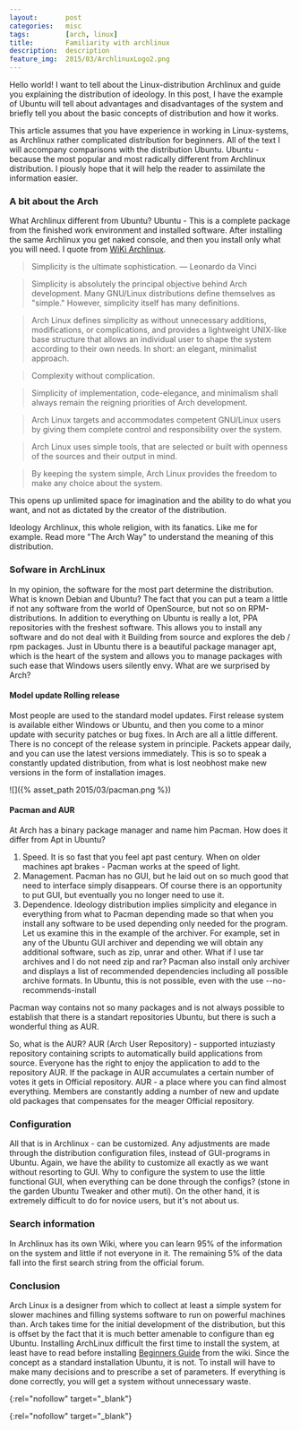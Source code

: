 ```yaml
---
layout:       post
categories:   misc
tags:         [arch, linux]
title:        Familiarity with archlinux
description:  description
feature_img:  2015/03/ArchlinuxLogo2.png
---
```


Hello world! I want to tell about the Linux-distribution Archlinux and guide you explaining the distribution of ideology. In this post, I have the example of Ubuntu will tell about advantages and disadvantages of the system and briefly tell you about the basic concepts of distribution and how it works. 

This article assumes that you have experience in working in Linux-systems, as Archlinux rather complicated distribution for beginners. All of the text I will accompany comparisons with the distribution Ubuntu. Ubuntu - because the most popular and most radically different from Archlinux distribution. I piously hope that it will help the reader to assimilate the information easier.

### A bit about the Arch

What Archlinux different from Ubuntu? Ubuntu - This is a complete package from the finished work environment and installed software. After installing the same Archlinux you get naked console, and then you install only what you will need. I quote from [WiKi Archlinux][0].

> Simplicity is the ultimate sophistication. — Leonardo da Vinci 

> Simplicity is absolutely the principal objective behind Arch development. Many GNU/Linux distributions define themselves as "simple." However, simplicity itself has many definitions. 

> Arch Linux defines simplicity as without unnecessary additions, modifications, or complications, and provides a lightweight UNIX-like base structure that allows an individual user to shape the system according to their own needs. In short: an elegant, minimalist approach.

> Complexity without complication.

> Simplicity of implementation, code-elegance, and minimalism shall always remain the reigning priorities of Arch development. 

> Arch Linux targets and accommodates competent GNU/Linux users by giving them complete control and responsibility over the system.

> Arch Linux uses simple tools, that are selected or built with openness of the sources and their output in mind.

> By keeping the system simple, Arch Linux provides the freedom to make any choice about the system.

This opens up unlimited space for imagination and the ability to do what you want, and not as dictated by the creator of the distribution.

Ideology Archlinux, this whole religion, with its fanatics. Like me for example. Read more "The Arch Way" to understand the meaning of this distribution.

### Sofware in ArchLinux

In my opinion, the software for the most part determine the distribution. What is known Debian and Ubuntu? The fact that you can put a team a little if not any software from the world of OpenSource, but not so on RPM-distributions. In addition to everything on Ubuntu is really a lot, PPA repositories with the freshest software. This allows you to install any software and do not deal with it Building from source and explores the deb / rpm packages. Just in Ubuntu there is a beautiful package manager apt, which is the heart of the system and allows you to manage packages with such ease that Windows users silently envy. What are we surprised by Arch?

#### Model update Rolling release

Most people are used to the standard model updates. First release system is available either Windows or Ubuntu, and then you come to a minor update with security patches or bug fixes. In Arch are all a little different. There is no concept of the release system in principle. Packets appear daily, and you can use the latest versions immediately. This is so to speak a constantly updated distribution, from what is lost neobhost make new versions in the form of installation images.


![]({% asset_path 2015/03/pacman.png %})

#### Pacman and AUR

At Arch has a binary package manager and name him Pacman. How does it differ from Apt in Ubuntu?

1. Speed. It is so fast that you feel apt past century. When on older machines apt brakes - Pacman works at the speed of light.
2. Management. Pacman has no GUI, but he laid out on so much good that need to interface simply disappears. Of course there is an opportunity to put GUI, but eventually you no longer need to use it.
3. Dependence. Ideology distribution implies simplicity and elegance in everything from what to Pacman depending made so that when you install any software to be used depending only needed for the program. Let us examine this in the example of the archiver. For example, set in any of the Ubuntu GUI archiver and depending we will obtain any additional software, such as zip, unrar and other. What if I use tar archives and I do not need zip and rar? Pacman also install only archiver and displays a list of recommended dependencies including all possible archive formats. In Ubuntu, this is not possible, even with the use --no-recommends-install

Pacman way contains not so many packages and is not always possible to establish that there is a standart repositories Ubuntu, but there is such a wonderful thing as AUR.

So, what is the AUR? AUR (Arch User Repository) - supported intuziasty repository containing scripts to automatically build applications from source. Everyone has the right to enjoy the application to add to the repository AUR. If the package in AUR accumulates a certain number of votes it gets in Official repository. AUR - a place where you can find almost everything. Members are constantly adding a number of new and update old packages that compensates for the meager Official repository.

### Configuration

All that is in Archlinux - can be customized. Any adjustments are made through the distribution configuration files, instead of GUI-programs in Ubuntu. Again, we have the ability to customize all exactly as we want without resorting to GUI. Why to configure the system to use the little functional GUI, when everything can be done through the configs? (stone in the garden Ubuntu Tweaker and other muti). On the other hand, it is extremely difficult to do for novice users, but it's not about us.

### Search information

In Archlinux has its own Wiki, where you can learn 95% of the information on the system and little if not everyone in it. The remaining 5% of the data fall into the first search string from the official forum.

### Conclusion

Arch Linux is a designer from which to collect at least a simple system for slower machines and filling systems software to run on powerful machines than. Arch takes time for the initial development of the distribution, but this is offset by the fact that it is much better amenable to configure than eg Ubuntu.
Installing ArchLinux difficult the first time to install the system, at least have to read before installing [Beginners Guide][1] from the wiki. Since the concept as a standard installation Ubuntu, it is not. To install will have to make many decisions and to prescribe a set of parameters. If everything is done correctly, you will get a system without unnecessary waste.


[0]: https://wiki.archlinux.org/
{:rel="nofollow" target="_blank"}

[1]: https://wiki.archlinux.org/index.php/Beginners%27_guide
{:rel="nofollow" target="_blank"}